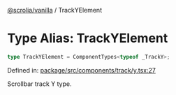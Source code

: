 [@scrolia/vanilla](../README.md) / TrackYElement

# Type Alias: TrackYElement

```ts
type TrackYElement = ComponentTypes<typeof _TrackY>;
```

Defined in: [package/src/components/track/y.tsx:27](https://github.com/scrolia/vanilla/blob/71d11a743faf8de64b56201c92ff9484fdce9f24/package/src/components/track/y.tsx#L27)

Scrollbar track Y type.
